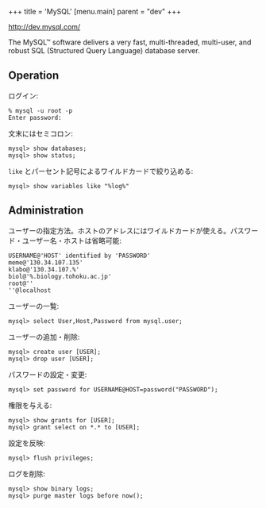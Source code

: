 +++
title = 'MySQL'
[menu.main]
  parent = "dev"
+++

[<http://dev.mysql.com/>](http://dev.mysql.com/)

The MySQL™ software delivers a very fast, multi-threaded, multi-user, and robust SQL (Structured Query Language) database server.

## Operation

ログイン:

    % mysql -u root -p
    Enter password:

文末にはセミコロン:

    mysql> show databases;
    mysql> show status;

`like` とパーセント記号によるワイルドカードで絞り込める:

    mysql> show variables like "%log%"

## Administration

ユーザーの指定方法。ホストのアドレスにはワイルドカードが使える。パスワード・ユーザー名・ホストは省略可能:

    USERNAME@'HOST' identified by 'PASSWORD'
    meme@'130.34.107.135'
    klabo@'130.34.107.%'
    biol@'%.biology.tohoku.ac.jp'
    root@''
    ''@localhost

ユーザーの一覧:

    mysql> select User,Host,Password from mysql.user;

ユーザーの追加・削除:

    mysql> create user [USER];
    mysql> drop user [USER];

パスワードの設定・変更:

    mysql> set password for USERNAME@HOST=password("PASSWORD");

権限を与える:

    mysql> show grants for [USER];
    mysql> grant select on *.* to [USER];

設定を反映:

    mysql> flush privileges;

ログを削除:

    mysql> show binary logs;
    mysql> purge master logs before now();
